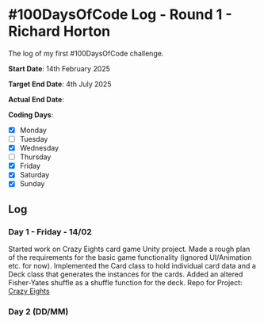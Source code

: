 # #100DaysOfCode Log - Round 1 - Richard Horton

The log of my first #100DaysOfCode challenge.

**Start Date**: 14th February 2025

**Target End Date**: 4th July 2025

**Actual End Date**: 

**Coding Days**:
- [x] Monday
- [ ] Tuesday
- [x] Wednesday
- [ ] Thursday
- [x] Friday
- [x] Saturday
- [x] Sunday

## Log

### Day 1 - Friday - 14/02

Started work on Crazy Eights card game Unity project. Made a rough plan of the requirements for the basic game functionality (ignored UI/Animation etc. for now).
Implemented the Card class to hold individual card data and a Deck class that generates the instances for the cards. Added an altered Fisher-Yates shuffle as a shuffle function for the deck.
Repo for Project: [Crazy Eights](https://github.com/Richard-013/Crazy-Eights)

### Day 2 (DD/MM)
